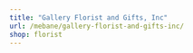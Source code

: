 ```yaml
---
title: "Gallery Florist and Gifts, Inc"
url: /mebane/gallery-florist-and-gifts-inc/
shop: florist
---
```

